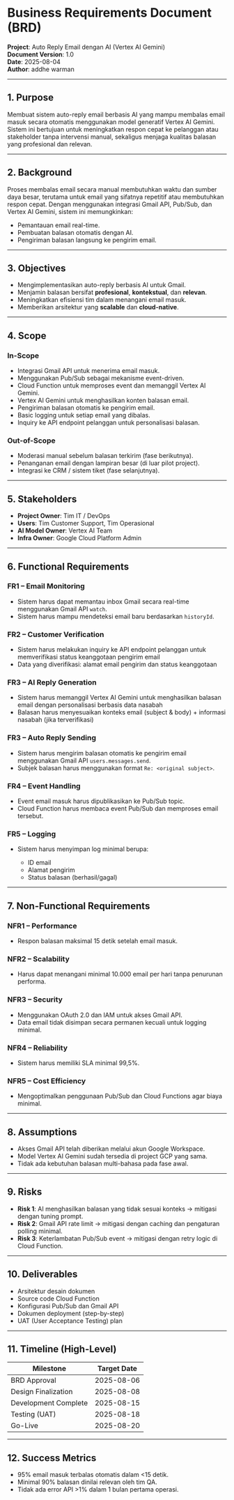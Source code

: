 # **Business Requirements Document (BRD)**

**Project**: Auto Reply Email dengan AI (Vertex AI Gemini)  
**Document Version**: 1.0  
**Date**: 2025-08-04  
**Author**: addhe warman  

---

## **1. Purpose**

Membuat sistem auto-reply email berbasis AI yang mampu membalas email masuk secara otomatis menggunakan model generatif Vertex AI Gemini. Sistem ini bertujuan untuk meningkatkan respon cepat ke pelanggan atau stakeholder tanpa intervensi manual, sekaligus menjaga kualitas balasan yang profesional dan relevan.

---

## **2. Background**

Proses membalas email secara manual membutuhkan waktu dan sumber daya besar, terutama untuk email yang sifatnya repetitif atau membutuhkan respon cepat. Dengan menggunakan integrasi Gmail API, Pub/Sub, dan Vertex AI Gemini, sistem ini memungkinkan:

* Pemantauan email real-time.
* Pembuatan balasan otomatis dengan AI.
* Pengiriman balasan langsung ke pengirim email.

---

## **3. Objectives**

* Mengimplementasikan auto-reply berbasis AI untuk Gmail.
* Menjamin balasan bersifat **profesional**, **kontekstual**, dan **relevan**.
* Meningkatkan efisiensi tim dalam menangani email masuk.
* Memberikan arsitektur yang **scalable** dan **cloud-native**.

---

## **4. Scope**

### **In-Scope**

* Integrasi Gmail API untuk menerima email masuk.
* Menggunakan Pub/Sub sebagai mekanisme event-driven.
* Cloud Function untuk memproses event dan memanggil Vertex AI Gemini.
* Vertex AI Gemini untuk menghasilkan konten balasan email.
* Pengiriman balasan otomatis ke pengirim email.
* Basic logging untuk setiap email yang dibalas.
* Inquiry ke API endpoint pelanggan untuk personalisasi balasan.

### **Out-of-Scope**

* Moderasi manual sebelum balasan terkirim (fase berikutnya).
* Penanganan email dengan lampiran besar (di luar pilot project).
* Integrasi ke CRM / sistem tiket (fase selanjutnya).

---

## **5. Stakeholders**

* **Project Owner**: Tim IT / DevOps  
* **Users**: Tim Customer Support, Tim Operasional  
* **AI Model Owner**: Vertex AI Team  
* **Infra Owner**: Google Cloud Platform Admin  

---

## **6. Functional Requirements**

### **FR1** – Email Monitoring

* Sistem harus dapat memantau inbox Gmail secara real-time menggunakan Gmail API `watch`.
* Sistem harus mampu mendeteksi email baru berdasarkan `historyId`.

### **FR2** – Customer Verification

* Sistem harus melakukan inquiry ke API endpoint pelanggan untuk memverifikasi status keanggotaan pengirim email
* Data yang diverifikasi: alamat email pengirim dan status keanggotaan

### **FR3** – AI Reply Generation

* Sistem harus memanggil Vertex AI Gemini untuk menghasilkan balasan email dengan personalisasi berbasis data nasabah
* Balasan harus menyesuaikan konteks email (subject & body) + informasi nasabah (jika terverifikasi)

### **FR3** – Auto Reply Sending

* Sistem harus mengirim balasan otomatis ke pengirim email menggunakan Gmail API `users.messages.send`.
* Subjek balasan harus menggunakan format `Re: <original subject>`.

### **FR4** – Event Handling

* Event email masuk harus dipublikasikan ke Pub/Sub topic.
* Cloud Function harus membaca event Pub/Sub dan memproses email tersebut.

### **FR5** – Logging

* Sistem harus menyimpan log minimal berupa:

  * ID email  
  * Alamat pengirim  
  * Status balasan (berhasil/gagal)  

---

## **7. Non-Functional Requirements**

### **NFR1 – Performance**

* Respon balasan maksimal 15 detik setelah email masuk.

### **NFR2 – Scalability**

* Harus dapat menangani minimal 10.000 email per hari tanpa penurunan performa.

### **NFR3 – Security**

* Menggunakan OAuth 2.0 dan IAM untuk akses Gmail API.
* Data email tidak disimpan secara permanen kecuali untuk logging minimal.

### **NFR4 – Reliability**

* Sistem harus memiliki SLA minimal 99,5%.

### **NFR5 – Cost Efficiency**

* Mengoptimalkan penggunaan Pub/Sub dan Cloud Functions agar biaya minimal.

---

## **8. Assumptions**

* Akses Gmail API telah diberikan melalui akun Google Workspace.
* Model Vertex AI Gemini sudah tersedia di project GCP yang sama.
* Tidak ada kebutuhan balasan multi-bahasa pada fase awal.

---

## **9. Risks**

* **Risk 1**: AI menghasilkan balasan yang tidak sesuai konteks → mitigasi dengan tuning prompt.
* **Risk 2**: Gmail API rate limit → mitigasi dengan caching dan pengaturan polling minimal.
* **Risk 3**: Keterlambatan Pub/Sub event → mitigasi dengan retry logic di Cloud Function.

---

## **10. Deliverables**

* Arsitektur desain dokumen  
* Source code Cloud Function  
* Konfigurasi Pub/Sub dan Gmail API  
* Dokumen deployment (step-by-step)  
* UAT (User Acceptance Testing) plan  

---

## **11. Timeline (High-Level)**

| Milestone            | Target Date |
| -------------------- | ----------- |
| BRD Approval         | 2025-08-06  |
| Design Finalization  | 2025-08-08  |
| Development Complete | 2025-08-15  |
| Testing (UAT)        | 2025-08-18  |
| Go-Live              | 2025-08-20  |

---

## **12. Success Metrics**

* 95% email masuk terbalas otomatis dalam <15 detik.
* Minimal 90% balasan dinilai relevan oleh tim QA.
* Tidak ada error API >1% dalam 1 bulan pertama operasi.
